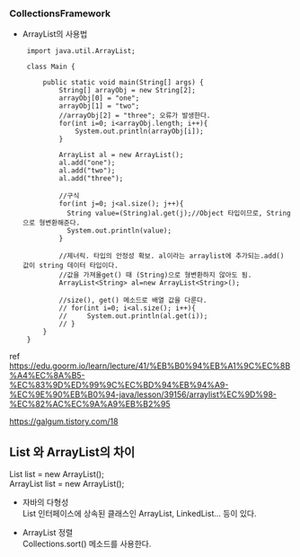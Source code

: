 ### CollectionsFramework
 - ArrayList의 사용법


        import java.util.ArrayList;

        class Main {

            public static void main(String[] args) {
                String[] arrayObj = new String[2];
                arrayObj[0] = "one";
                arrayObj[1] = "two";
                //arrayObj[2] = "three"; 오류가 발생한다.
                for(int i=0; i<arrayObj.length; i++){
                    System.out.println(arrayObj[i]);
                }

                ArrayList al = new ArrayList();
                al.add("one");
                al.add("two");
                al.add("three");

                //구식
                for(int j=0; j<al.size(); j++){
                  String value=(String)al.get(j);//Object 타입이므로, String으로 형변환해준다.
                  System.out.println(value);
                }

                //제너릭. 타입의 안정성 확보. al이라는 arraylist에 추가되는.add() 값이 string 데이터 타입이다.
                //값을 가져올get() 때 (String)으로 형변환하지 않아도 됨.
                ArrayList<String> al=new ArrayList<String>();	

                //size(), get() 메소드로 배열 값을 다룬다.
                // for(int i=0; i<al.size(); i++){
                //     System.out.println(al.get(i));
                // }
            }
        }
        
ref https://edu.goorm.io/learn/lecture/41/%EB%B0%94%EB%A1%9C%EC%8B%A4%EC%8A%B5-%EC%83%9D%ED%99%9C%EC%BD%94%EB%94%A9-%EC%9E%90%EB%B0%94-java/lesson/39156/arraylist%EC%9D%98-%EC%82%AC%EC%9A%A9%EB%B2%95

https://galgum.tistory.com/18


## List 와 ArrayList의 차이

List list = new ArrayList();<br>
ArrayList list = new ArrayList();

- 자바의 다형성<br>
List 인터페이스에 상속된 클래스인 ArrayList, LinkedList... 등이 있다.

- ArrayList 정렬<br>
Collections.sort() 메소드를 사용한다.

